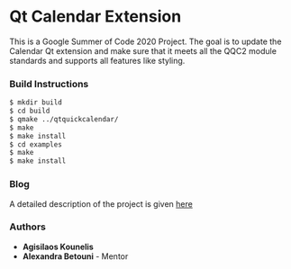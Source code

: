 # Qt Calendar Extension
This is a Google Summer of Code 2020 Project. The goal is to update the Calendar Qt extension and make sure that it meets all the QQC2 module standards and supports all features like styling.


### Build Instructions

```sh
$ mkdir build
$ cd build
$ qmake ../qtquickcalendar/
$ make
$ make install
$ cd examples
$ make
$ make install
```

### Blog
A detailed description of the project is given [here](https://kounelisagis.com/blog/gsoc2020/)


### Authors
* **Agisilaos Kounelis**
* **Alexandra Betouni** - Mentor
